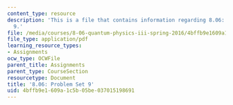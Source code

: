 ```yaml
---
content_type: resource
description: 'This is a file that contains information regarding 8.06: Problem set
  9.'
file: /media/courses/8-06-quantum-physics-iii-spring-2016/4bffb9e1609a1c5b05be037015198691_MIT8_06S16_ps9.pdf
file_type: application/pdf
learning_resource_types:
- Assignments
ocw_type: OCWFile
parent_title: Assignments
parent_type: CourseSection
resourcetype: Document
title: '8.06: Problem Set 9'
uid: 4bffb9e1-609a-1c5b-05be-037015198691
---
```


